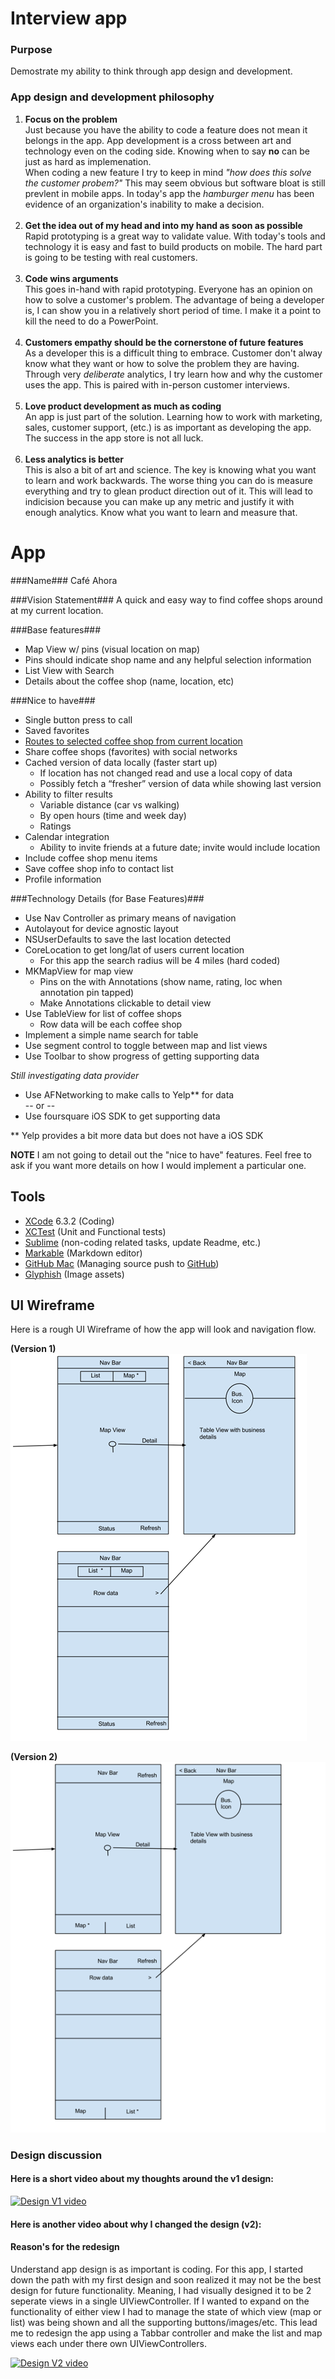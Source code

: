 Interview app
============

### Purpose ###
Demostrate my ability to think through app design and development.

### App design and development philosophy ###
1.  **Focus on the problem**<br/>Just because you have the ability to code a feature does not mean it belongs in the app.  App development is a cross between art and technology even on the coding side.  Knowing when to say **no** can be just as hard as implemenation. <br/>When coding a new feature I try to keep in mind *"how does this solve the customer probem?"*  This may seem obvious but software bloat is still prevlent in mobile apps.  In today's app the *hamburger menu* has been evidence of an organization's inability to make a decision.<br/><br/>
2.  **Get the idea out of my head and into my hand as soon as possible**<br/>Rapid prototyping is a great way to validate value.  With today's tools and technology it is easy and fast to build products on mobile.  The hard part is going to be testing with real customers.<br/><br/>
3.  **Code wins arguments**<br />This goes in-hand with rapid prototyping.  Everyone has an opinion on how to solve a customer's problem.  The advantage of being a developer is, I can show you in a relatively short period of time.  I make it a point to kill the need to do a PowerPoint.<br/><br/>
4.  **Customers empathy should be the cornerstone of future features**<br/>As a developer this is a difficult thing to embrace. Customer don't alway know what they want or how to solve the problem they are having.  Through very *deliberate* analytics, I try learn how and why the customer uses the app.  This is paired with in-person customer interviews.<br/><br/>
5.  **Love product development as much as coding**<br/>An app is just part of the solution.  Learning how to work with marketing, sales, customer support, (etc.) is as important as developing the app.  The success in the app store is not all luck.<br/><br/>
6.  **Less analytics is better**<br/>This is also a bit of art and science.  The key is knowing what you want to learn and work backwards.  The worse thing you can do is measure everything and try to glean product direction out of it.  This will lead to indicision because you can make up any metric and justify it with enough analytics.  Know what you want to learn and measure that.


App
===

###Name###
Café Ahora

###Vision Statement###
A quick and easy way to find coffee shops around at my current location.

###Base features###
*   Map View w/ pins (visual location on map)
*   Pins should indicate shop name and any helpful selection information
*   List View with Search
*   Details about the coffee shop (name, location, etc)


###Nice to have###
*   Single button press to call
*   Saved favorites
*   [Routes to selected coffee shop from current location](https://developer.apple.com/library/prerelease/ios/documentation/MapKit/Reference/MKMapItem_class/index.html)
*   Share coffee shops (favorites) with social networks
*   Cached version of data locally (faster start up)
    *   If location has not changed read and use a local copy of data
    *   Possibly fetch a “fresher” version of data while showing last version
*   Ability to filter results
    *   Variable distance (car vs walking)
    *   By open hours (time and week day) 
    *   Ratings
*   Calendar integration
    *   Ability to invite friends at a future date; invite would include location
*   Include coffee shop menu items
*   Save coffee shop info to contact list
*   Profile information

###Technology Details (for Base Features)###
*   Use Nav Controller as primary means of navigation
*   Autolayout for device agnostic layout
*   NSUserDefaults to save the last location detected
*   CoreLocation to get long/lat of users current location
    *   For this app the search radius will be 4 miles (hard coded)
*   MKMapView for map view
    *   Pins on the with Annotations (show name, rating, loc when annotation pin tapped)
    *   Make Annotations clickable to detail view
*   Use TableView for list of coffee shops
    *   Row data will be each coffee shop
*   Implement a simple name search for table
*   Use segment control to toggle between map and list views
*   Use Toolbar to show progress of getting supporting data

*Still investigating data provider*

*   Use AFNetworking to make calls to Yelp** for data
<br/> -- or --
*   Use foursquare iOS SDK to get supporting data

** Yelp provides a bit more data but does not have a iOS SDK

**NOTE** I am not going to detail out the "nice to have" features.  Feel free to ask if you want more details on how I would implement a particular one.

## Tools
*   [XCode](https://itunes.apple.com/us/app/xcode/id497799835?mt=12) 6.3.2 (Coding)
*   [XCTest](https://developer.apple.com/videos/wwdc/2014/?id=414) (Unit and Functional tests)
*   [Sublime](http://www.sublimetext.com/) (non-coding related tasks, update Readme, etc.)
*   [Markable](http://markable.in/) (Markdown editor)
*   [GitHub Mac](https://mac.github.com/) (Managing source push to [GitHub](http://www.github.com))
*   [Glyphish](http://www.glyphish.com/) (Image assets)

## UI Wireframe

Here is a rough UI Wireframe of how the app will look and navigation flow.

**(Version 1)**<br />
![Version 1 - UI Wireframe](https://raw.githubusercontent.com/TNuzzi/interview-app/master/images/wireframe.png)


**(Version 2)**<br />
![Version 2 - UI Wireframe](https://raw.githubusercontent.com/TNuzzi/interview-app/master/images/wireframe-v2.png)


### Design discussion ###
#### Here is a short video about my thoughts around the v1 design: ####

[![Design V1 video](http://img.youtube.com/vi/jrjm1C8bOQ8/0.jpg)](http://www.youtube.com/watch?v=jrjm1C8bOQ8)

#### Here is another video about why I changed the design (v2): ####

#### Reason's for the redesign ####
Understand app design is as important is coding.  For this app, I started down the path with my first design and soon realized it may not be the best design for future functionality.  Meaning, I had visually designed it to be 2 seperate views in a single UIViewController.  If I wanted to expand on the functionality of either view I had to manage the state of which view (map or list) was being shown and all the supporting buttons/images/etc.  This lead me to redesign the app using a Tabbar controller and make the list and map views each under there own UIViewControllers.

[![Design V2 video](http://img.youtube.com/vi/7hJ9BCB2nS4/0.jpg)](http://www.youtube.com/watch?v=7hJ9BCB2nS4)

